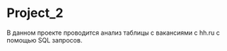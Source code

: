 # Project_2
В данном проекте проводится анализ таблицы с вакансиями с hh.ru с помощью SQL запросов.
